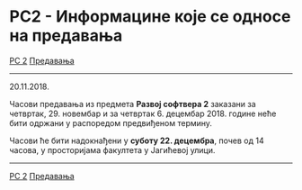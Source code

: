 # РС2 - Информацине које се односе на предавања

[РС 2](../../README.md) [Предавања](../README.md)

---

20.11.2018.

Часови предавања из предмета **Развој софтвера 2** заказани за четвртак, 29. новембар и за четвртак 6. децембар 2018. године неће бити одржани у распоредом предвиђеном термину.

Часови ће бити надокнађени у **суботу 22. децембра**, почев од 14 часова, у просторијама факултета у Јагићевој улици.

---


[РС 2](../../README.md) [Предавања](../README.md)  